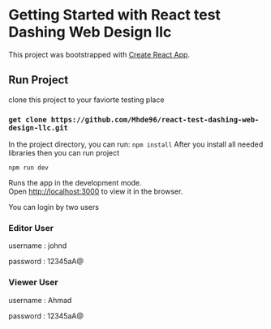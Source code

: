 # Getting Started with React test Dashing Web Design llc

This project was bootstrapped with [Create React App](https://github.com/facebook/create-react-app).

## Run Project

clone this project to your faviorte testing place

### `get clone https://github.com/Mhde96/react-test-dashing-web-design-llc.git`

In the project directory, you can run:
`npm install`
After you install all needed libraries
then you can run project

`npm run dev`

Runs the app in the development mode.\
Open [http://localhost:3000](http://localhost:3000) to view it in the browser.

You can login by two users 

### Editor User 
username : johnd

password : 12345aA@

### Viewer User 
username : Ahmad

password : 12345aA@

